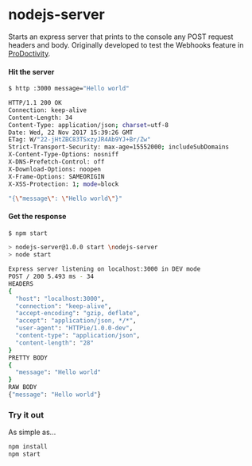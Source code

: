 # nodejs-server

Starts an express server that prints to the console any POST request headers and body. Originally developed to test the Webhooks feature in [ProDoctivity](http://www.prodoctivity.com/).

#### Hit the server
```bash
$ http :3000 message="Hello world"

HTTP/1.1 200 OK
Connection: keep-alive
Content-Length: 34
Content-Type: application/json; charset=utf-8
Date: Wed, 22 Nov 2017 15:39:26 GMT
ETag: W/"22-jHtZBC83TSxzyJR4Ab9YJ+Br/Zw"
Strict-Transport-Security: max-age=15552000; includeSubDomains
X-Content-Type-Options: nosniff
X-DNS-Prefetch-Control: off
X-Download-Options: noopen
X-Frame-Options: SAMEORIGIN
X-XSS-Protection: 1; mode=block

"{\"message\": \"Hello world\"}"
```

#### Get the response
```bash
$ npm start

> nodejs-server@1.0.0 start \nodejs-server
> node start

Express server listening on localhost:3000 in DEV mode
POST / 200 5.493 ms - 34
HEADERS
{
  "host": "localhost:3000",
  "connection": "keep-alive",
  "accept-encoding": "gzip, deflate",
  "accept": "application/json, */*",
  "user-agent": "HTTPie/1.0.0-dev",
  "content-type": "application/json",
  "content-length": "28"
}
PRETTY BODY
{
  "message": "Hello world"
}
RAW BODY
{"message": "Hello world"}
```


###
### Try it out

As simple as...

```bash
npm install
npm start
```
